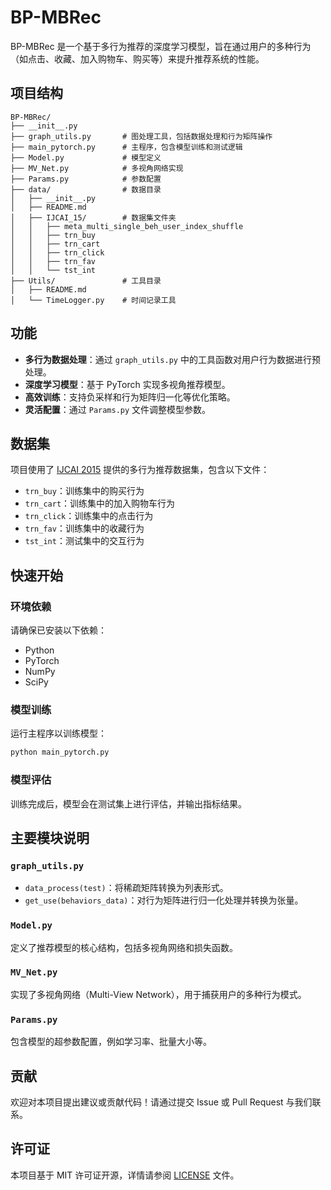 # BP-MBRec

BP-MBRec 是一个基于多行为推荐的深度学习模型，旨在通过用户的多种行为（如点击、收藏、加入购物车、购买等）来提升推荐系统的性能。

## 项目结构

```
BP-MBRec/
├── __init__.py
├── graph_utils.py       # 图处理工具，包括数据处理和行为矩阵操作
├── main_pytorch.py      # 主程序，包含模型训练和测试逻辑
├── Model.py             # 模型定义
├── MV_Net.py            # 多视角网络实现
├── Params.py            # 参数配置
├── data/                # 数据目录
│   ├── __init__.py
│   ├── README.md
│   ├── IJCAI_15/        # 数据集文件夹
│   │   ├── meta_multi_single_beh_user_index_shuffle
│   │   ├── trn_buy
│   │   ├── trn_cart
│   │   ├── trn_click
│   │   ├── trn_fav
│   │   └── tst_int
├── Utils/               # 工具目录
│   ├── README.md
│   └── TimeLogger.py    # 时间记录工具
```

## 功能

- **多行为数据处理**：通过 `graph_utils.py` 中的工具函数对用户行为数据进行预处理。
- **深度学习模型**：基于 PyTorch 实现多视角推荐模型。
- **高效训练**：支持负采样和行为矩阵归一化等优化策略。
- **灵活配置**：通过 `Params.py` 文件调整模型参数。

## 数据集

项目使用了 [IJCAI 2015](https://www.ijcai.org/) 提供的多行为推荐数据集，包含以下文件：

- `trn_buy`：训练集中的购买行为
- `trn_cart`：训练集中的加入购物车行为
- `trn_click`：训练集中的点击行为
- `trn_fav`：训练集中的收藏行为
- `tst_int`：测试集中的交互行为

## 快速开始

### 环境依赖

请确保已安装以下依赖：

- Python
- PyTorch
- NumPy
- SciPy


### 模型训练

运行主程序以训练模型：

```bash
python main_pytorch.py
```

### 模型评估

训练完成后，模型会在测试集上进行评估，并输出指标结果。

## 主要模块说明

### `graph_utils.py`

- `data_process(test)`：将稀疏矩阵转换为列表形式。
- `get_use(behaviors_data)`：对行为矩阵进行归一化处理并转换为张量。

### `Model.py`

定义了推荐模型的核心结构，包括多视角网络和损失函数。

### `MV_Net.py`

实现了多视角网络（Multi-View Network），用于捕获用户的多种行为模式。

### `Params.py`

包含模型的超参数配置，例如学习率、批量大小等。

## 贡献

欢迎对本项目提出建议或贡献代码！请通过提交 Issue 或 Pull Request 与我们联系。

## 许可证

本项目基于 MIT 许可证开源，详情请参阅 [LICENSE](LICENSE) 文件。
